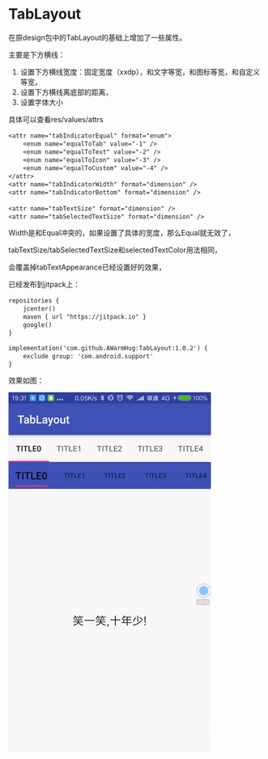 

# TabLayout

在原design包中的TabLayout的基础上增加了一些属性。

主要是下方横线：

1. 设置下方横线宽度：固定宽度（xxdp），和文字等宽，和图标等宽，和自定义等宽，
2. 设置下方横线离底部的距离，
3. 设置字体大小

具体可以查看res/values/attrs

```
<attr name="tabIndicatorEqual" format="enum">
    <enum name="equalToTab" value="-1" />
    <enum name="equalToText" value="-2" />
    <enum name="equalToIcon" value="-3" />
    <enum name="equalToCustom" value="-4" />
</attr>
<attr name="tabIndicatorWidth" format="dimension" />
<attr name="tabIndicatorBottom" format="dimension" />

<attr name="tabTextSize" format="dimension" />
<attr name="tabSelectedTextSize" format="dimension" />
```

Width是和Equal冲突的，如果设置了具体的宽度，那么Equal就无效了，

tabTextSize/tabSelectedTextSize和selectedTextColor用法相同，

会覆盖掉tabTextAppearance已经设置好的效果，

已经发布到jitpack上：

```
repositories {
    jcenter()
    maven { url "https://jitpack.io" }
    google()
}
```

```
implementation('com.github.AWarmHug:TabLayout:1.0.2') {
    exclude group: 'com.android.support'
}
```

效果如图：

![image](image/tablayout.gif)